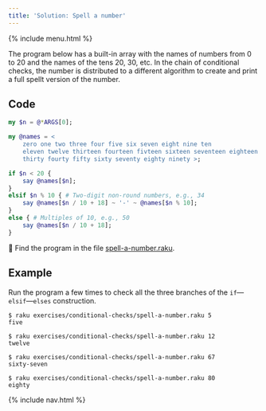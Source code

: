 ```yaml
---
title: 'Solution: Spell a number'
---
```


{% include menu.html %}

The program below has a built-in array with the names of numbers from 0 to 20 and the names of the tens 20, 30, etc. In the chain of conditional checks, the number is distributed to a different algorithm to create and print a full spellt version of the number.

## Code

```raku
my $n = @*ARGS[0];

my @names = <
    zero one two three four five six seven eight nine ten
    eleven twelve thirteen fourteen fivteen sixteen seventeen eighteen nineteen twenty
    thirty fourty fifty sixty seventy eighty ninety >;

if $n < 20 {
    say @names[$n];
}
elsif $n % 10 { # Two-digit non-round numbers, e.g., 34
    say @names[$n / 10 + 18] ~ '-' ~ @names[$n % 10];
}
else { # Multiples of 10, e.g., 50
    say @names[$n / 10 + 18];
}
```

🦋 Find the program in the file [spell-a-number.raku](https://github.com/ash/raku-course/blob/master/exercises/conditional-checks/spell-a-number.raku).

## Example

Run the program a few times to check all the three branches of the `if`—`elsif`—`elses` construction.

```console
$ raku exercises/conditional-checks/spell-a-number.raku 5
five

$ raku exercises/conditional-checks/spell-a-number.raku 12
twelve

$ raku exercises/conditional-checks/spell-a-number.raku 67
sixty-seven

$ raku exercises/conditional-checks/spell-a-number.raku 80
eighty
```

{% include nav.html %}
